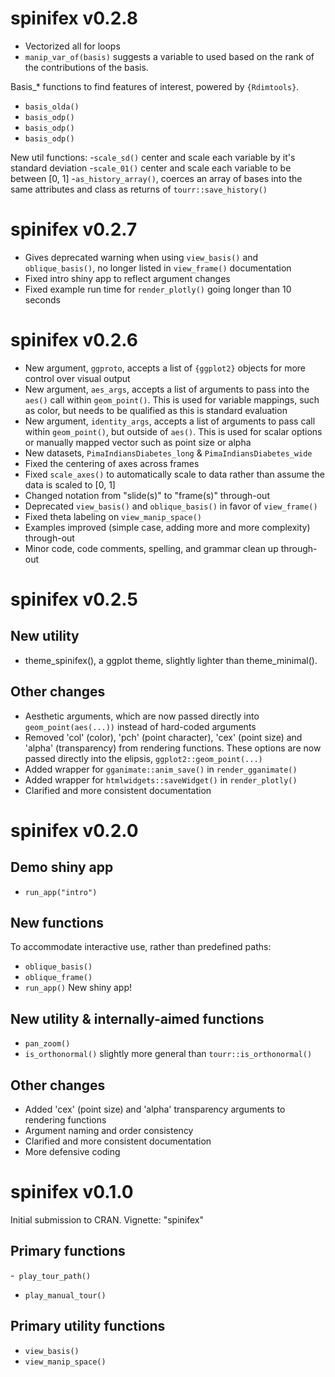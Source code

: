 # spinifex v0.2.8

- Vectorized all for loops
- `manip_var_of(basis)` suggests a variable to used based on the rank of the contributions of the basis.

Basis_* functions to find features of interest, powered by `{Rdimtools}`.
- `basis_olda()`
- `basis_odp()`
- `basis_odp()`
- `basis_odp()`

New util functions:
-`scale_sd()` center and scale each variable by it's standard deviation
-`scale_01()` center and scale each variable to be between [0, 1]
-`as_history_array()`, coerces an array of bases into the same attributes and class as returns of `tourr::save_history()`


# spinifex v0.2.7

- Gives deprecated warning when using `view_basis()` and `oblique_basis()`, no longer listed in `view_frame()` documentation
- Fixed intro shiny app to reflect argument changes
- Fixed example run time for `render_plotly()` going longer than 10 seconds

# spinifex v0.2.6

- New argument, `ggproto`, accepts a list of `{ggplot2}` objects for more control over visual output
- New argument, `aes_args`, accepts a list of arguments to pass into the `aes()` call within `geom_point()`. This is used for variable mappings, such as color, but needs to be qualified as this is standard evaluation
- New argument, `identity_args`, accepts a list of arguments to pass call within `geom_point()`, but outside of `aes()`. This is used for scalar options or manually mapped vector such as point size or alpha
- New datasets, `PimaIndiansDiabetes_long` & `PimaIndiansDiabetes_wide`
- Fixed the centering of axes across frames
- Fixed `scale_axes()` to automatically scale to data rather than assume the data is scaled to [0, 1]
- Changed notation from "slide(s)" to "frame(s)" through-out
- Deprecated `view_basis()` and `oblique_basis()` in favor of `view_frame()`
- Fixed theta labeling on `view_manip_space()`
- Examples improved (simple case, adding more and more complexity) through-out 
- Minor code, code comments, spelling, and grammar clean up through-out


# spinifex v0.2.5

## New utility

- theme_spinifex(), a ggplot theme, slightly lighter than theme_minimal().

## Other changes

- Aesthetic arguments, which are now passed directly into `geom_point(aes(...))` instead of hard-coded arguments
- Removed 'col' (color), 'pch' (point character), 'cex' (point size) and 'alpha' (transparency) from rendering functions. These options are now passed directly into the elipsis, `ggplot2::geom_point(...)`
- Added wrapper for `gganimate::anim_save()` in `render_gganimate()` 
- Added wrapper for `htmlwidgets::saveWidget()` in `render_plotly()`
- Clarified and more consistent documentation


# spinifex v0.2.0

## Demo shiny app

- `run_app("intro")`

## New functions
To accommodate interactive use, rather than predefined paths:

- `oblique_basis()`
- `oblique_frame()`
- `run_app()` New shiny app!

## New utility & internally-aimed functions

- `pan_zoom()`
- `is_orthonormal()` slightly more general than `tourr::is_orthonormal()`

## Other changes

- Added 'cex' (point size) and 'alpha' transparency arguments to rendering functions
- Argument naming and order consistency
- Clarified and more consistent documentation
- More defensive coding


# spinifex v0.1.0

Initial submission to CRAN. Vignette: "spinifex"

## Primary functions

-` play_tour_path()`
- `play_manual_tour()`

## Primary utility functions

- `view_basis()`
- `view_manip_space()`
